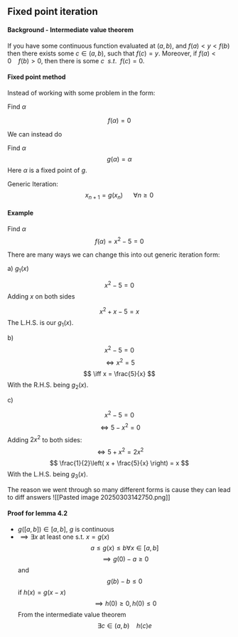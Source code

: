 
## Fixed point iteration

#### Background - Intermediate value theorem

If you have some continuous function evaluated at $(a,b)$, and $f(a)<y<f(b)$ then there exists some $c \in (a,b)$, such that $f(c) = y$. Moreover, if $f(a)<0 \ \ \ \ f(b) > 0$, then there is some $c \ \ s.t. \ \ f(c) = 0$.

#### Fixed point method

Instead of working with some problem in the form:

Find $\alpha$

$$
f(\alpha) = 0
$$

We can instead do 

Find $\alpha$
$$
g(\alpha) = \alpha
$$
Here $\alpha$ is a fixed point of $g$.

Generic Iteration:
$$
x_{n+1} = g(x_{n}) \ \ \ \ \ \ \forall n \geq 0
$$
#### Example

Find $\alpha$ $$
f(\alpha) = x^{2} - 5 = 0
$$

There are many ways we can change this into out generic iteration form:


a) $g_{1}(x)$

$$
x^{2} - 5 = 0
$$
Adding $x$ on both sides

$$
x^{2} + x - 5 = x
$$
The L.H.S. is our $g_{1}(x)$.

b)$$
x^{2} - 5 = 0
$$
$$
\iff x^{2} = 5
$$
$$
\iff x = \frac{5}{x}
$$
With the R.H.S. being $g_{2}(x)$.

c)

$$
x^{2}-5=0
$$
$$
\iff 5 -x^{2} = 0
$$
Adding $2x^{2}$ to both sides:
$$
\iff 5 + x^{2} = 2x^{2}
$$
$$
\frac{1}{2}\left( x + \frac{5}{x} \right) = x
$$
With the L.H.S. being $g_{3}(x)$.

The reason we went through so many different forms is cause they can lead to diff answers
![[Pasted image 20250303142750.png]]

#### Proof for lemma 4.2

- $g([a,b]) \in [a,b]$, $g$ is continuous
- $\implies \exists x$ at least one s.t. $x = g(x)$
$$
a \leq g(x) \leq b \forall x \in[a,b]
$$
$$
\implies g(0) - a \geq 0
$$
and $$
g(b) - b \leq 0
$$
if $h(x) = g(x - x)$
$$
\implies h(0) \geq 0, h(0) \leq 0
$$
From the intermediate value theorem
$$
\exists c \in(a,b) \ \ \ \ h (c) e
$$